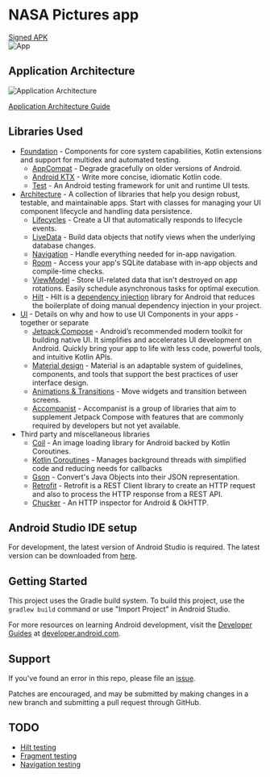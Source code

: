 NASA Pictures app
=================

[Signed APK](https://github.com/ShivamKumarJha/android_nasa_pictures/blob/compose/app/release/app-release.apk)  
![App](https://raw.githubusercontent.com/ShivamKumarJha/android_nasa_pictures/compose/preview.gif)

Application Architecture
------------
![Application Architecture](https://developer.android.com/topic/libraries/architecture/images/final-architecture.png "Application Architecture")

[Application Architecture Guide](https://developer.android.com/jetpack/guide) 

Libraries Used
--------------
* [Foundation][0] - Components for core system capabilities, Kotlin extensions and support for
  multidex and automated testing.
  * [AppCompat][1] - Degrade gracefully on older versions of Android.
  * [Android KTX][2] - Write more concise, idiomatic Kotlin code.
  * [Test][4] - An Android testing framework for unit and runtime UI tests.
* [Architecture][10] - A collection of libraries that help you design robust, testable, and
  maintainable apps. Start with classes for managing your UI component lifecycle and handling data
  persistence.
  * [Lifecycles][12] - Create a UI that automatically responds to lifecycle events.
  * [LiveData][13] - Build data objects that notify views when the underlying database changes.
  * [Navigation][14] - Handle everything needed for in-app navigation.
  * [Room][16] - Access your app's SQLite database with in-app objects and compile-time checks.
  * [ViewModel][17] - Store UI-related data that isn't destroyed on app rotations. Easily schedule
     asynchronous tasks for optimal execution.
  * [Hilt][92] - Hilt is a [dependency injection][93] library for Android that reduces the boilerplate of doing manual dependency injection in your project.
* [UI][30] - Details on why and how to use UI Components in your apps - together or separate
  * [Jetpack Compose][11] - Android’s recommended modern toolkit for building native UI. It simplifies and accelerates UI development on Android. Quickly bring your app to life with less code, powerful tools, and intuitive Kotlin APIs.
  * [Material design](https://material.io/design) - Material is an adaptable system of guidelines, components, and tools that support the best practices of user interface design.
  * [Animations & Transitions][31] - Move widgets and transition between screens.
  * [Accompanist](https://google.github.io/accompanist/) - Accompanist is a group of libraries that aim to supplement Jetpack Compose with features that are commonly required by developers but not yet available.
* Third party and miscellaneous libraries
  * [Coil][90] - An image loading library for Android backed by Kotlin Coroutines.
  * [Kotlin Coroutines][91] - Manages background threads with simplified code and reducing needs for callbacks
  * [Gson][94] - Convert's Java Objects into their JSON representation.
  * [Retrofit](https://square.github.io/retrofit/) - Retrofit is a REST Client library to create an HTTP request and also to process the HTTP response from a REST API.
  * [Chucker](https://github.com/ChuckerTeam/chucker) - An HTTP inspector for Android & OkHTTP.

[0]: https://developer.android.com/jetpack/components
[1]: https://developer.android.com/topic/libraries/support-library/packages#v7-appcompat
[2]: https://developer.android.com/kotlin/ktx
[4]: https://developer.android.com/training/testing/
[10]: https://developer.android.com/jetpack/arch/
[11]: https://developer.android.com/jetpack/compose
[12]: https://developer.android.com/topic/libraries/architecture/lifecycle
[13]: https://developer.android.com/topic/libraries/architecture/livedata
[14]: https://developer.android.com/jetpack/compose/navigation
[16]: https://developer.android.com/topic/libraries/architecture/room
[17]: https://developer.android.com/topic/libraries/architecture/viewmodel
[30]: https://developer.android.com/guide/topics/ui
[31]: https://developer.android.com/training/animation/
[90]: https://coil-kt.github.io/coil/compose/
[91]: https://kotlinlang.org/docs/reference/coroutines-overview.html
[92]: https://developer.android.com/training/dependency-injection/hilt-android
[93]: https://developer.android.com/training/dependency-injection
[94]: https://github.com/google/gson

Android Studio IDE setup
------------------------
For development, the latest version of Android Studio is required. The latest version can be
downloaded from [here](https://developer.android.com/studio/).

Getting Started
---------------
This project uses the Gradle build system. To build this project, use the
`gradlew build` command or use "Import Project" in Android Studio.

For more resources on learning Android development, visit the
[Developer Guides](https://developer.android.com/guide/) at
[developer.android.com](https://developer.android.com).

Support
-------
If you've found an error in this repo, please file an [issue](https://github.com/ShivamKumarJha/android_nasa_pictures/issues).

Patches are encouraged, and may be submitted by making changes in a new branch 
and submitting a pull request through GitHub.

TODO
-------
* [Hilt testing](https://developer.android.com/training/dependency-injection/hilt-testing)
* [Fragment testing](https://developer.android.com/guide/fragments/test)
* [Navigation testing](https://developer.android.com/jetpack/compose/navigation#testing)
